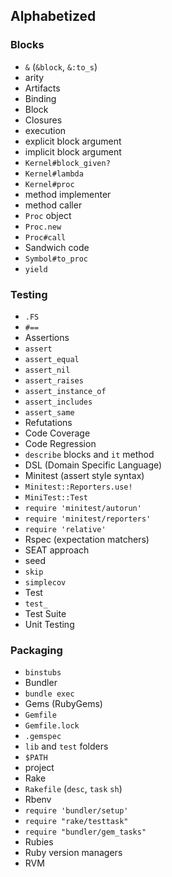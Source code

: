 ## Alphabetized

### Blocks

- `&` (`&block`, `&:to_s`)
- arity
- Artifacts
- Binding
- Block
- Closures
- execution
- explicit block argument
- implicit block argument
- `Kernel#block_given?`
- `Kernel#lambda`
- `Kernel#proc`
- method implementer
- method caller
- `Proc` object
- `Proc.new`
- `Proc#call`
- Sandwich code
- `Symbol#to_proc`
- `yield`

### Testing

- `.FS`
- `#==`
- Assertions
- `assert`
- `assert_equal`
- `assert_nil`
- `assert_raises`
- `assert_instance_of`
- `assert_includes`
- `assert_same`
- Refutations
- Code Coverage
- Code Regression
- `describe` blocks and `it` method
- DSL (Domain Specific Language)
- Minitest (assert style syntax)
- `Minitest::Reporters.use! `
- `MiniTest::Test`
- `require 'minitest/autorun'`
- `require 'minitest/reporters'`
- `require 'relative'`
- Rspec (expectation matchers)
- SEAT approach
- seed
- `skip`
- `simplecov`
- Test
- `test_`
- Test Suite
- Unit Testing

### Packaging

- `binstubs`
- Bundler
- `bundle exec`
- Gems (RubyGems)
- `Gemfile`
- `Gemfile.lock`
- `.gemspec`
- `lib` and `test` folders
- `$PATH`
- project
- Rake
- `Rakefile` (`desc`, `task` `sh`)
- Rbenv
- `require 'bundler/setup' `
- `require "rake/testtask" `
- `require "bundler/gem_tasks"`
- Rubies
- Ruby version managers
- RVM